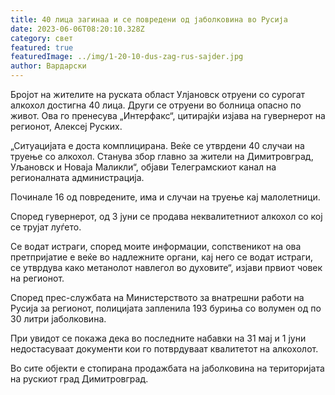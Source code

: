 ```yaml
---
title: 40 лица загинаа и се повредени од јаболковина во Русија
date: 2023-06-06T08:20:10.328Z
category: свет
featured: true
featuredImage: ../img/1-20-10-dus-zag-rus-sajder.jpg
author: Вардарски
---
```

Бројот на жителите на руската област Улјановск отруени со сурогат алкохол достигна 40 лица. Други се отруени во болница опасно по живот. Ова го пренесува „Интерфакс“, цитирајќи изјава на гувернерот на регионот, Алексеј Руских.

„Ситуацијата е доста комплицирана. Веќе се утврдени 40 случаи на труење со алкохол. Станува збор главно за жители на Димитровград, Уљановск и Новаја Маликли“, објави Телеграмскиот канал на регионалната администрација.

Починале 16 од повредените, има и случаи на труење кај малолетници.

Според гувернерот, од 3 јуни се продава неквалитетниот алкохол со кој се трујат луѓето.

Се водат истраги, според моите информации, сопственикот на ова претпријатие е веќе во надлежните органи, кај него се водат истраги, се утврдува како метанолот навлегол во духовите“, изјави првиот човек на регионот.

Според прес-службата на Министерството за внатрешни работи на Русија за регионот, полицијата запленила 193 буриња со волумен од по 30 литри јаболковина.

При увидот се покажа дека во последните набавки на 31 мај и 1 јуни недостасуваат документи кои го потврдуваат квалитетот на алкохолот.

Во сите објекти е стопирана продажбата на јаболковина на територијата на рускиот град Димитровград.